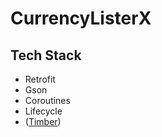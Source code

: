 # CurrencyListerX

## Tech Stack
- Retrofit
- Gson
- Coroutines
- Lifecycle
- ([Timber](https://github.com/JakeWharton/timber))
